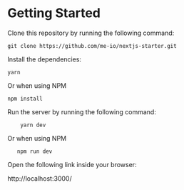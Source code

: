 # Getting Started
Clone this repository by running the following command:

```shell
git clone https://github.com/me-io/nextjs-starter.git
```

Install the dependencies:

```shell
yarn
```

Or when using NPM

```shell
npm install
```

Run the server by running the following command:

```shell
    yarn dev
```

Or when using NPM

```shell
   npm run dev
```

Open the following link inside your browser:

http://localhost:3000/